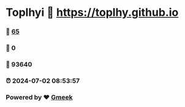 # Toplhyi :link: https://toplhy.github.io 
### :page_facing_up: [65](https://toplhy.github.io/tag.html) 
### :speech_balloon: 0 
### :hibiscus: 93640 
### :alarm_clock: 2024-07-02 08:53:57 
### Powered by :heart: [Gmeek](https://github.com/Meekdai/Gmeek)
